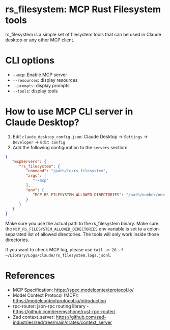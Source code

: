 rs_filesystem:  MCP Rust Filesystem tools
=============================

rs_filesystem is a simple set of filesystem tools that can be used in Claude desktop or any other MCP client.


# CLI options

* `--mcp`: Enable MCP server
* `--resources`: display resources
* `--prompts`: display prompts
* `--tools`: display tools

# How to use MCP CLI server in Claude Desktop?

1. Edit `claude_desktop_config.json`: Claude Desktop -> `Settings` -> `Developer` -> `Edit Config` 
2. Add the following configuration to the `servers` section:

```json
{
   "mcpServers": {
      "rs_filesystem": {
         "command": "/path/to/rs_filesystem",
         "args": [
            "--mcp"
         ],
         "env": {
            "MCP_RS_FILESYSTEM_ALLOWED_DIRECTORIES": "/path/number/one:/path/number/two"
         }
      }
   }
}
```

Make sure you use the actual path to the rs_filesystem binary.
Make sure the `MCP_RS_FILESYSTEM_ALLOWED_DIRECTORIES` env variable is set to a colon-separated list of allowed directories.
The tools will only work inside those directories.

If you want to check MCP log, please use `tail -n 20 -f ~/Library/Logs/Claude/rs_filesystem.logs.jsonl`.


# References

* MCP Specification: https://spec.modelcontextprotocol.io/
* Model Context Protocol (MCP): https://modelcontextprotocol.io/introduction
* rpc-router: json-rpc routing library - https://github.com/jeremychone/rust-rpc-router/
* Zed context_server: https://github.com/zed-industries/zed/tree/main/crates/context_server
